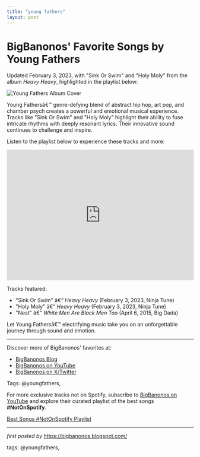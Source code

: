 ```yaml
---
title: "young fathers"
layout: post
---
```

<div class="post-title"> <h1>BigBanonos' Favorite Songs by Young Fathers</h1>
</div>
<p>Updated February 3, 2023, with "Sink Or Swim" and "Holy Moly" from the album <i>Heavy Heavy</i>, highlighted in the playlist below:</p>
<div class="post-image"> <img src="https://upload.wikimedia.org/wikipedia/commons/thumb/c/cd/Festival_des_Vieilles_Charrues_2018_-_Young_Fathers_-_021.jpg/800px-Festival_des_Vieilles_Charrues_2018_-_Young_Fathers_-_021.jpg" alt="Young Fathers Album Cover">
</div>
<p>Young Fathersâ€™ genre-defying blend of abstract hip hop, art pop, and chamber psych creates a powerful and emotional musical experience. Tracks like "Sink Or Swim" and "Holy Moly" highlight their ability to fuse intricate rhythms with deeply resonant lyrics. Their innovative sound continues to challenge and inspire.</p>
<p>Listen to the playlist below to experience these tracks and more:</p>
<div class="spotify-embed"> <iframe src="https://open.spotify.com/embed/playlist/0QFa5sMn8Vq4E9QRsvm7cc?utm_source=generator" width="100%" height="352" frameBorder="0" allowfullscreen="" allow="autoplay; clipboard-write; encrypted-media; fullscreen; picture-in-picture" loading="lazy"></iframe>
</div>
<p>Tracks featured:</p>
<ul> <li>"Sink Or Swim" â€“ <i>Heavy Heavy</i> (February 3, 2023, Ninja Tune)</li> <li>"Holy Moly" â€“ <i>Heavy Heavy</i> (February 3, 2023, Ninja Tune)</li> <li>"Nest" â€“ <i>White Men Are Black Men Too</i> (April 6, 2015, Big Dada)</li>
</ul>
<p>Let Young Fathersâ€™ electrifying music take you on an unforgettable journey through sound and emotion.</p>
<hr>
<div class="post-footer"> <p>Discover more of BigBanonos' favorites at:</p> <ul> <li><a href="https://bigbanonos.blogspot.com/" target="_blank">BigBanonos Blog</a></li> <li><a href="https://www.youtube.com/@BigBanonos" target="_blank">BigBanonos on YouTube</a></li> <li><a href="https://x.com/bigbanonos" target="_blank">BigBanonos on X/Twitter</a></li> </ul>
</div>
<div class="post-tags"> Tags: @youngfathers,
</div>


<!--Subscribe and Playlist Links-->
<div>
    <p>For more exclusive tracks not on Spotify, subscribe to <a href="https://www.youtube.com/@BigBanonos" target="_blank">BigBanonos on YouTube</a> and explore their curated playlist of the best songs <strong>#NotOnSpotify</strong>.</p>
    <p><a href="https://www.youtube.com/playlist?list=PLtuNtuTatqI0kFahUCbtbfenC_ET5O_tr" target="_blank">Best Songs #NotOnSpotify Playlist<br /></a></p></div>

<hr />

<p><em>first posted by</em> <a href="https://bigbanonos.blogspot.com/" rel="noopener" target="_new">https://bigbanonos.blogspot.com/</a></p>

<p>tags: @youngfathers,</p>
